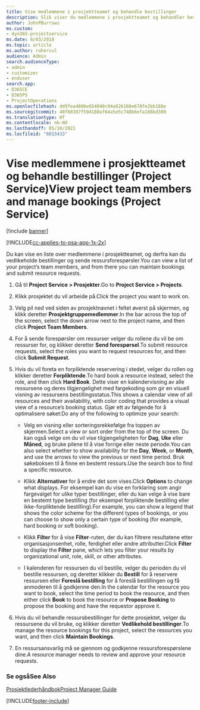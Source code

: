 ```yaml
---
title: Vise medlemmene i prosjektteamet og behandle bestillinger
description: Slik viser du medlemmene i prosjektteamet og behandler bestillinger i Project Service
author: JohnPBurrows
ms.custom:
- dyn365-projectservice
ms.date: 8/03/2018
ms.topic: article
ms.author: ruhercul
audience: Admin
search.audienceType:
- admin
- customizer
- enduser
search.app:
- D365CE
- D365PS
- ProjectOperations
ms.openlocfilehash: dd9fea4806e654048c94a826160e678fe2bb188e
ms.sourcegitcommit: 40f68387f594180af64a5e5c748b6efa188bd300
ms.translationtype: HT
ms.contentlocale: nb-NO
ms.lasthandoff: 05/10/2021
ms.locfileid: "6015433"
---
```

# <a name="view-project-team-members-and-manage-bookings-project-service"></a><span data-ttu-id="d5d54-103">Vise medlemmene i prosjektteamet og behandle bestillinger (Project Service)</span><span class="sxs-lookup"><span data-stu-id="d5d54-103">View project team members and manage bookings (Project Service)</span></span>

[!include [banner](../includes/psa-now-project-operations.md)]

[!INCLUDE[cc-applies-to-psa-app-1x-2x](../includes/cc-applies-to-psa-app-1x-2x.md)]

<span data-ttu-id="d5d54-104">Du kan vise en liste over medlemmene i prosjektteamet, og derfra kan du vedlikeholde bestillinger og sende ressursforespørsler.</span><span class="sxs-lookup"><span data-stu-id="d5d54-104">You can view a list of your project’s team members, and from there you can maintain bookings and submit resource requests.</span></span>  
  
1.  <span data-ttu-id="d5d54-105">Gå til **Project Service > Prosjekter**.</span><span class="sxs-lookup"><span data-stu-id="d5d54-105">Go to **Project Service > Projects**.</span></span>  
  
2.  <span data-ttu-id="d5d54-106">Klikk prosjektet du vil arbeide på.</span><span class="sxs-lookup"><span data-stu-id="d5d54-106">Click the project you want to work on.</span></span>  
  
3.  <span data-ttu-id="d5d54-107">Velg pil ned ved siden av prosjektnavnet i feltet øverst på skjermen, og klikk deretter **Prosjektgruppemedlemmer**.</span><span class="sxs-lookup"><span data-stu-id="d5d54-107">In the bar across the top of the screen, select the down arrow next to the project name, and then click **Project Team Members**.</span></span>  
  
4.  <span data-ttu-id="d5d54-108">For å sende forespørsler om ressurser velger du rollene du vil be om ressurser for, og klikker deretter **Send forespørsel**.</span><span class="sxs-lookup"><span data-stu-id="d5d54-108">To submit resource requests, select the roles you want to request resources for, and then click **Submit Request**.</span></span>  
  
5.  <span data-ttu-id="d5d54-109">Hvis du vil foreta en forpliktende reservering i stedet, velger du rollen og klikker deretter **Forpliktende**.</span><span class="sxs-lookup"><span data-stu-id="d5d54-109">To hard book a resource instead, select the role, and then click **Hard Book**.</span></span> <span data-ttu-id="d5d54-110">Dette viser en kalendervisning av alle ressursene og deres tilgjengelighet med fargekoding som gir en visuell visning av ressursens bestillingsstatus.</span><span class="sxs-lookup"><span data-stu-id="d5d54-110">This shows a calendar view of all resources and their availability, with color coding that provides a visual view of a resource’s booking status.</span></span> <span data-ttu-id="d5d54-111">Gjør ett av følgende for å optimalisere søket:</span><span class="sxs-lookup"><span data-stu-id="d5d54-111">Do any of the following to optimize your search:</span></span>  
  
    -   <span data-ttu-id="d5d54-112">Velg en visning eller sorteringsrekkefølge fra toppen av skjermen.</span><span class="sxs-lookup"><span data-stu-id="d5d54-112">Select a view or sort order from the top of the screen.</span></span> <span data-ttu-id="d5d54-113">Du kan også velge om du vil vise tilgjengeligheten for **Dag**, **Uke** eller **Måned**, og bruke pilene til å vise forrige eller neste periode.</span><span class="sxs-lookup"><span data-stu-id="d5d54-113">You can also select whether to show availability for the **Day**, **Week**, or **Month**, and use the arrows to view the previous or next time period.</span></span> <span data-ttu-id="d5d54-114">Bruk søkeboksen til å finne en bestemt ressurs.</span><span class="sxs-lookup"><span data-stu-id="d5d54-114">Use the search box to find a specific resource.</span></span>  
  
    -   <span data-ttu-id="d5d54-115">Klikk **Alternativer** for å endre det som vises.</span><span class="sxs-lookup"><span data-stu-id="d5d54-115">Click **Options** to change what displays.</span></span> <span data-ttu-id="d5d54-116">For eksempel kan du vise en forklaring som angir fargevalget for ulike typer bestillinger, eller du kan velge å vise bare en bestemt type bestilling (for eksempel forpliktende bestilling eller ikke-forpliktende bestilling).</span><span class="sxs-lookup"><span data-stu-id="d5d54-116">For example, you can show a legend that shows the color scheme for the different types of bookings, or you can choose to show only a certain type of booking (for example, hard booking or soft booking).</span></span>  
  
    -   <span data-ttu-id="d5d54-117">Klikk **Filter** for å vise **Filter**-ruten, der du kan filtrere resultatene etter organisasjonsenhet, rolle, ferdighet eller andre attributter.</span><span class="sxs-lookup"><span data-stu-id="d5d54-117">Click **Filter** to display the **Filter** pane, which lets you filter your results by organizational unit, role, skill, or other attributes.</span></span>  
  
    -   <span data-ttu-id="d5d54-118">I kalenderen for ressursen du vil bestille, velger du perioden du vil bestille ressursen, og deretter klikker du **Bestill** for å reservere ressursen eller **Foreslå bestilling** for å foreslå bestillingen og få anmoderen til å godkjenne den.</span><span class="sxs-lookup"><span data-stu-id="d5d54-118">In the calendar for the resource you want to book, select the time period to book the resource, and then either click **Book** to book the resource or **Propose Booking** to propose the booking and have the requestor approve it.</span></span>  
  
6.  <span data-ttu-id="d5d54-119">Hvis du vil behandle ressursbestillinger for dette prosjektet, velger du ressursene du vil bruke, og klikker deretter **Vedlikehold bestillinger**.</span><span class="sxs-lookup"><span data-stu-id="d5d54-119">To manage the resource bookings for this project, select the resources you want, and then click **Maintain Bookings**.</span></span>  
  
7.  <span data-ttu-id="d5d54-120">En ressursansvarlig må se gjennom og godkjenne ressursforespørslene dine.</span><span class="sxs-lookup"><span data-stu-id="d5d54-120">A resource manager needs to review and approve your resource requests.</span></span>  
  
### <a name="see-also"></a><span data-ttu-id="d5d54-121">Se også</span><span class="sxs-lookup"><span data-stu-id="d5d54-121">See Also</span></span>  
 [<span data-ttu-id="d5d54-122">Prosjektlederhåndbok</span><span class="sxs-lookup"><span data-stu-id="d5d54-122">Project Manager Guide</span></span>](../psa/project-manager-guide.md)


[!INCLUDE[footer-include](../includes/footer-banner.md)]